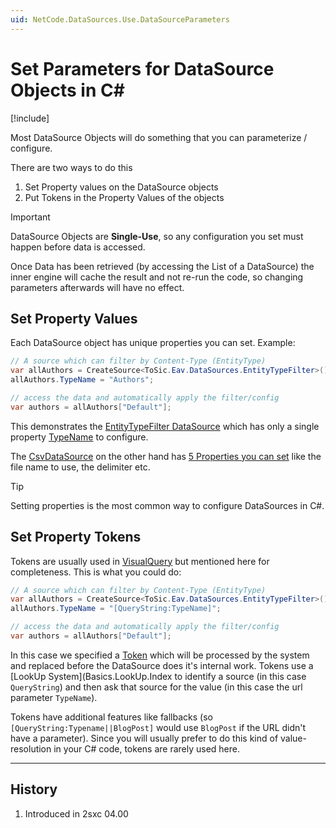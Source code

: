 ```yaml
---
uid: NetCode.DataSources.Use.DataSourceParameters
---
```


# Set Parameters for DataSource Objects in C#

[!include[](~/basics/stack/_shared-float-summary.md)]
<style>.context-box-summary .datasource, .context-box-summary .process-razor-app, .context-box-summary .process-web-api-app { visibility: visible; } </style>

Most DataSource Objects will do something that you can parameterize / configure. 

There are two ways to do this

1. Set Property values on the DataSource objects
1. Put Tokens in the Property Values of the objects

> [!IMPORTANT]
> DataSource Objects are **Single-Use**, so any configuration you set must happen before data is accessed. 
>
> Once Data has been retrieved (by accessing the List of a DataSource) the inner engine 
> will cache the result and not re-run the code, so changing parameters afterwards will have no effect. 

## Set Property Values 

Each DataSource object has unique properties you can set. Example:

```cs
// A source which can filter by Content-Type (EntityType)
var allAuthors = CreateSource<ToSic.Eav.DataSources.EntityTypeFilter>();
allAuthors.TypeName = "Authors";

// access the data and automatically apply the filter/config
var authors = allAuthors["Default"]; 
``` 

This demonstrates the [EntityTypeFilter DataSource](xref:ToSic.Eav.DataSources.EntityTypeFilter) which has only a single property [TypeName](xref:ToSic.Eav.DataSources.EntityTypeFilter.TypeName) to configure.

The [CsvDataSource](xref:ToSic.Eav.DataSources.CsvDataSource) on the other hand has [5 Properties you can set](xref:ToSic.Eav.DataSources.CsvDataSource#properties) like the file name to use, the delimiter etc.

> [!TIP]
> Setting properties is the most common way to configure DataSources in C#.

## Set Property Tokens

Tokens are usually used in [VisualQuery](xref:Basics.Query.VisualQuery.Index) but mentioned here for completeness. This is what you could do:

```cs
// A source which can filter by Content-Type (EntityType)
var allAuthors = CreateSource<ToSic.Eav.DataSources.EntityTypeFilter>();
allAuthors.TypeName = "[QueryString:TypeName]";

// access the data and automatically apply the filter/config
var authors = allAuthors["Default"]; 
``` 

In this case we specified a [Token](xref:Basics.LookUp.Tokens) which will be processed by the system and replaced before the DataSource does it's internal work. 
Tokens use a [LookUp System](Basics.LookUp.Index to identify a source (in this case `QueryString`) 
and then ask that source for the value (in this case the url parameter `TypeName`). 

Tokens have additional features like fallbacks (so `[QueryString:Typename||BlogPost]` would use `BlogPost` if the URL didn't have a parameter). Since you will usually prefer to do this kind of value-resolution in your C# code, tokens are rarely used here.


---

## History

1. Introduced in 2sxc 04.00
